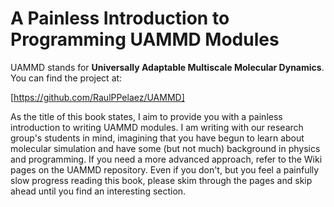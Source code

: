 # A Painless Introduction to Programming UAMMD Modules

UAMMD stands for **Universally Adaptable Multiscale Molecular Dynamics**. You
can find the project at:

[https://github.com/RaulPPelaez/UAMMD]

As the title of this book states, I aim to provide you with a painless 
introduction to writing UAMMD modules. I am writing with our research group's 
students in mind, imagining that you have begun to learn about molecular
simulation and have some (but not much) background in physics and programming.
If you need a more advanced approach, refer to the Wiki pages on the UAMMD
repository. Even if you don't, but you feel a painfully slow progress reading
this book, please skim through the pages and skip ahead until you find an
interesting section.

